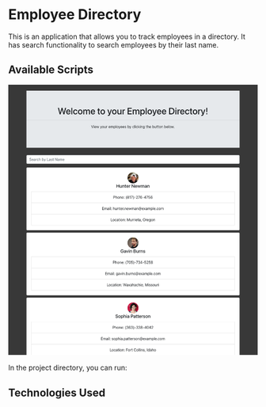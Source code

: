 # Employee Directory

This is an application that allows you to track employees in a directory. It has search functionality to search employees by their last name.

## Available Scripts
![photo-of-employee-directory](https://github.com/evanmackay/Employee-Directory-App/blob/main/employee-directory/Screen%20Shot%202020-12-03%20at%207.12.32%20PM.png?raw=true)

In the project directory, you can run:
## Technologies Used
